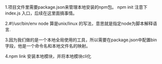 1.项目文件里需要package.json来管理本地安装的npm包。
  npm init
  注意下 index.js 入口，后续在这里面搞事情。

2.#!/usr/bin/env node 算是unix/linux 的写法，意思就是指定node为脚本解释语言.

3.因为我们做的是一个本地全局使用的工具，所以需要在package.json中配置bin字段，他是一个命令名和本地文件名的映射。

4.npm link 安装本地模块，并将本地模块cli化